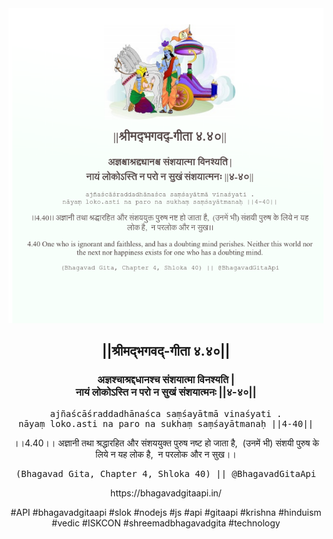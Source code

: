 <img src="../../asset/BG_4_40.png"/>
<center><h2>||श्रीमद्‍भगवद्‍-गीता ४.४०||</h2>
<h3>अज्ञश्चाश्रद्दधानश्च संशयात्मा विनश्यति |<br/>नायं लोकोऽस्ति न परो न सुखं संशयात्मनः ||४-४०||</h3>
<pre>ajñaścāśraddadhānaśca saṃśayātmā vinaśyati .<br/>nāyaṃ loko.asti na paro na sukhaṃ saṃśayātmanaḥ ||4-40||</pre>
<p>।।4.40।। अज्ञानी तथा श्रद्धारहित और संशययुक्त पुरुष नष्ट हो जाता है,  (उनमें भी) संशयी पुरुष के लिये न यह लोक है,  न परलोक और न सुख।।</p>
<pre>(Bhagavad Gita, Chapter 4, Shloka 40) || @BhagavadGitaApi</pre><p>https://bhagavadgitaapi.in/</p><p>#API #bhagavadgitaapi #slok #nodejs #js #api #gitaapi #krishna #hinduism #vedic #ISKCON #shreemadbhagavadgita #technology</p></center>